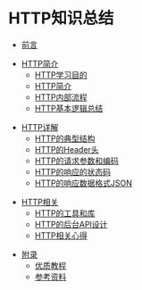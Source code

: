 # HTTP知识总结

<!-- ## 前言 -->
* [前言](README.md)
<!-- ## HTTP简介 -->
* [HTTP简介](http_intro/README.md)
  * [HTTP学习目的](http_intro/ch1_http_learn_purpose.md)
  * [HTTP简介](http_intro/ch2_http_intro.md)
  * [HTTP内部流程](http_intro/ch3_http_internal_process.md)
  * [HTTP基本逻辑总结](http_intro/ch4_http_basic_logic.md)
<!-- ## HTTP详解 -->
* [HTTP详解](http_detail/README.md)
  * [HTTP的典型结构](http_detail/ch1_http_structure.md)
  * [HTTP的Header头](http_detail/ch2_http_header.md)
  * [HTTP的请求参数和编码](http_detail/ch3_http_req_param_encode.md)
  * [HTTP的响应的状态码](http_detail/ch4_http_resp_status_code.md)
  * [HTTP的响应数据格式JSON](http_detail/ch5_http_resp_data_format_json.md)
<!-- ## HTTP相关 -->
* [HTTP相关](http_related/README.md)
  * [HTTP的工具和库](http_related/ch1_http_tool_lib.md)
  * [HTTP的后台API设计](http_related/ch2_http_api_design.md)
  * [HTTP相关心得](http_related/ch3_http_note_summary.md)
<!-- ## 附录 -->
* [附录](appendix/README.md)
  * [优质教程](appendix/good_tutorial.md)
  * [参考资料](appendix/reference.md)
